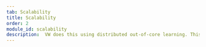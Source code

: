 ```yaml
---
tab: Scalability
title: Scalability
order: 2
module_id: scalability
description:  VW does this using distributed out-of-core learning. This means not all the training set is loaded into memory before learning starts. In addition, the size of the model is bounded independent of the number of unique features. The bounded model size allows reliable deployment.
---
```

